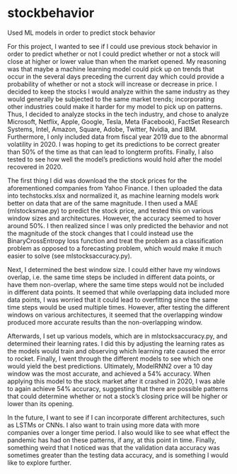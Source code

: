# stockbehavior
Used ML models in order to predict stock behavior

For this project, I wanted to see if I could use previous stock behavior in order to predict whether or not I could predict whether or not a stock will close at higher or lower value than when the market opened. My reasoning was that maybe a machine learning model could pick up on trends that occur in the several days preceding the current day which could provide a probability of whether or not a stock will increase or decrease in price. I decided to keep the stocks I would analyze within the same industry as they would generally be subjected to the same market trends; incorporating other industries could make it harder for my model to pick up on patterns. Thus, I decided to analyze stocks in the tech industry, and chose to analyze Microsoft, Netflix, Apple, Google, Tesla, Meta (Facebook), FactSet Research Systems, Intel, Amazon, Square, Adobe, Twitter, Nvidia, and IBM. Furthermore, I only included data from fiscal year 2019 due to the abnormal volatility in 2020. I was hoping to get its predictions to be correct greater than 50% of the time as that can lead to longterm profits. Finally, I also tested to see how well the model’s predictions would hold after the model recovered in 2020.

The first thing I did was download the the stock prices for the aforementioned companies from Yahoo Finance. I then uploaded the data into techstocks.xlsx and normalized it, as machine learning models work better on data that are of the same magnitude. I then used a MAE (mlstocksmae.py) to predict the stock price, and tested this on various window sizes and architectures. However, the accuracy seemed to hover around 50%. I then realized since I was only predicted the behavior and not the magnitude of the stock changes that I could instead use the BinaryCrossEntropy loss function and treat the problem as a classification problem as opposed to a forecasting problem, which would make it much easier to solve (see mlstocksaccuracy.py).

Next, I determined the best window size. I could either have my windows overlap, i.e. the same time steps be included in different data points, or have them non-overlap, where the same time steps would not be included in different data points. It seemed that while overlapping data included more data points, I was worried that it could lead to overfitting since the same time steps would be used multiple times. However, after testing the different windows on various architectures, it seemed that the overlapping window produced more accurate results than the non-overlapping window.

Afterwards, I set up various models, which are in mlstocksaccuracy.py, and determined their learning rates. I did this by adjusting the learning rates as the models would train and observing which learning rate caused the error to rocket. Finally, I went through the different models to see which one would yield the best predictions. Ultimately, ModelRNN2 over a 10 day window was the most accurate, and achieved a 54% accuracy. When applying this model to the stock market after it crashed in 2020, I was able to again achieve 54% accuracy, suggesting that there are possible patterns that could determine whether or not a stock’s closing price will be higher or lower than its opening.

In the future, I want to see if I can incorporate different architectures, such as LSTMs or CNNs. I also want to train using more data with more companies over a longer time period. I also would like to see what effect the pandemic has had on these patterns, if any, at this point in time. Finally, something weird that I noticed was that the validation data accuracy was sometimes greater than the testing data accuracy, and is something I would like to explore further.
